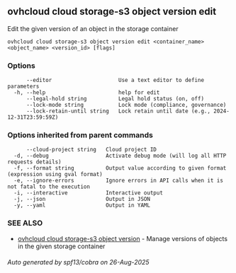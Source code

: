 ## ovhcloud cloud storage-s3 object version edit

Edit the given version of an object in the storage container

```
ovhcloud cloud storage-s3 object version edit <container_name> <object_name> <version_id> [flags]
```

### Options

```
      --editor                     Use a text editor to define parameters
  -h, --help                       help for edit
      --legal-hold string          Legal hold status (on, off)
      --lock-mode string           Lock mode (compliance, governance)
      --lock-retain-until string   Lock retain until date (e.g., 2024-12-31T23:59:59Z)
```

### Options inherited from parent commands

```
      --cloud-project string   Cloud project ID
  -d, --debug                  Activate debug mode (will log all HTTP requests details)
  -f, --format string          Output value according to given format (expression using gval format)
  -e, --ignore-errors          Ignore errors in API calls when it is not fatal to the execution
  -i, --interactive            Interactive output
  -j, --json                   Output in JSON
  -y, --yaml                   Output in YAML
```

### SEE ALSO

* [ovhcloud cloud storage-s3 object version](ovhcloud_cloud_storage-s3_object_version.md)	 - Manage versions of objects in the given storage container

###### Auto generated by spf13/cobra on 26-Aug-2025
